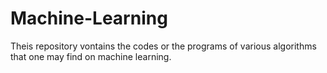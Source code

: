 # Machine-Learning
Theis repository vontains the codes or the programs of various algorithms that one may find on machine learning.
